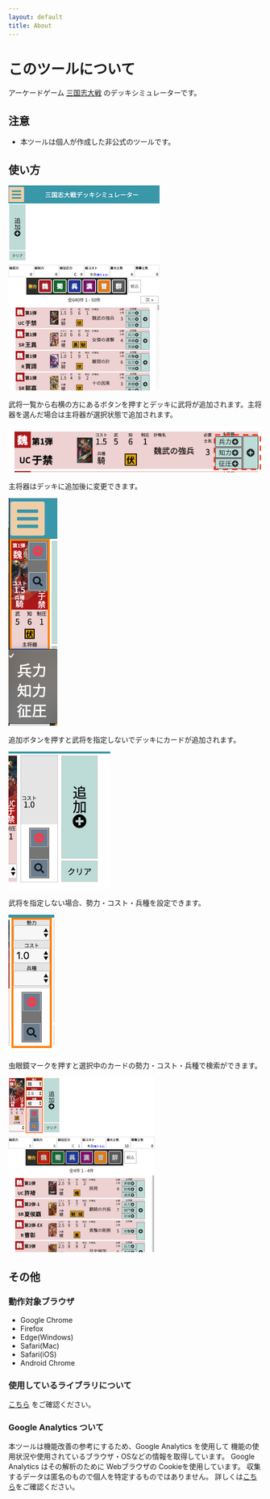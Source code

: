 ```yaml
---
layout: default
title: About
---
```


# このツールについて

アーケードゲーム [三国志大戦](http://www.sangokushi-taisen.com) のデッキシミュレーターです。

## 注意

- 本ツールは個人が作成した非公式のツールです。

## 使い方

![](./doc_images/how_to_use1.png)

武将一覧から右横の方にあるボタンを押すとデッキに武将が追加されます。主将器を選んだ場合は主将器が選択状態で追加されます。

![](./doc_images/how_to_use2.png)

主将器はデッキに追加後に変更できます。

![](./doc_images/how_to_use3.png)

追加ボタンを押すと武将を指定しないでデッキにカードが追加されます。

![](./doc_images/how_to_use4.png)

武将を指定しない場合、勢力・コスト・兵種を設定できます。

![](./doc_images/how_to_use5.png)

虫眼鏡マークを押すと選択中のカードの勢力・コスト・兵種で検索ができます。

![](./doc_images/how_to_use6.png)

## その他

### 動作対象ブラウザ

- Google Chrome
- Firefox
- Edge(Windows)
- Safari(Mac)
- Safari(iOS)
- Android Chrome

### 使用しているライブラリについて

[こちら](licenses.md) をご確認ください。

### Google Analytics ついて

本ツールは機能改善の参考にするため、Google Analytics を使用して
機能の使用状況や使用されているブラウザ・OSなどの情報を取得しています。
Google Analytics はその解析のために Webブラウザの Cookieを使用しています。
収集するデータは匿名のもので個人を特定するものではありません。
詳しくは[こちら](https://policies.google.com/technologies/partner-sites?hl=ja)をご確認ください。
